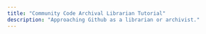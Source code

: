 ```yaml
---
title: "Community Code Archival Librarian Tutorial"
description: "Approaching Github as a librarian or archivist."
---
```

